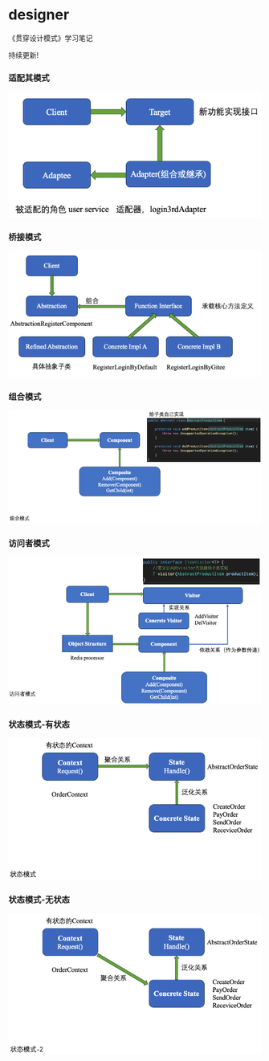 # designer

《贯穿设计模式》学习笔记

持续更新!

### 适配其模式
![适配器模式](./imgs/适配器模式.png)

### 桥接模式
![桥接模式](./imgs/桥接模式.png)

### 组合模式
![桥接模式](./imgs/组合模式.png)

### 访问者模式
![桥接模式](./imgs/访问者模式.png)

### 状态模式-有状态
![桥接模式](./imgs/状态模式-有状态.png)

### 状态模式-无状态
![桥接模式](./imgs/状态模式-无状态.png)